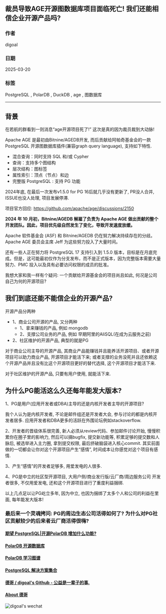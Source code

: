 ## 裁员导致AGE开源图数据库项目面临死亡! 我们还能相信企业开源产品吗?   
                                                                                                                                
### 作者                                                                                                    
digoal                                                                                                    
                                                                                                           
### 日期                                                                                                         
2025-03-20                                                                                                   
                                                                                                        
### 标签                                                                                                      
PostgreSQL , PolarDB , DuckDB , age , 图数据库    
                                                                                                                               
----                                                                                                        
                                                                                                                      
## 背景      
在若航的群看到一则消息“age开源项目死了!” 这次是真的因为裁员裁到大动脉!    
  
Apache AGE 是最初由Bitnine/AGEDB开发, 而后贡献给阿帕奇基金会的一款PostgreSQL 开源图数据库插件(兼容graph query language), 支持如下特性.   
- 混合查询：同时支持 SQL 和/或 Cypher  
- 查询：支持多个图结构  
- 层次结构：图标签   
- 属性索引：顶点（节点）和边  
- 完整版 PostgreSQL : 支持 PG 功能  
  
2024年底, 在最后一次发布v1.5.0 for PG 16后就几乎没有更新了, PR没人合并, ISSUE也没人处理, 项目发展停滞.    
  
项目官方回应: https://github.com/apache/age/discussions/2150     
  
<b> 2024 年 10 月初，Bitnine/AGEDB 解雇了负责为 Apache AGE 做出贡献的整个开发团队。因此，项目优先级自然发生了变化，导致开发速度放缓。</b>    
  
Apache 软件基金会 (ASF) 和 Bitnine/AGEDB 仍在努力解决持续存在的分歧。Apache AGE 委员会主席 Jeff 为这些努力投入了大量时间。  
  
还有一些人正在努力将 PostgreSQL 17 支持引入到 1.5.0 版本，目标是在月底完成。但是，这可能最初仅作为分支发布，而不是正式版本，因为完整版本需要大量努力、PMC 投入以及具有必要访问权限的成员的批准。  
  
我想大家和我一样有个疑问: 一个贡献给开源基金会的项目尚且如此, 何况是公司自己为何的开源项目?   
  
## 我们到底还能不能信企业的开源产品?  
开源产品分两种  
- 1、商业公司开源的产品, 又分两种  
    - 1、拿来赚钱的产品, 例如 mongodb   
    - 2、支撑公司业务的产品, 例如 早期阿里的AliSQL(在成为云服务之前)   
- 2、社区维护的开源产品, 典型的就是PG  
  
对于商业公司主导的开源产品, 其商业产品能赚钱并且能养活开源项目、或者开源项目可以助力商业产品, 开源项目才能活下来; 或者支撑的业务没死并且还依赖这个开源产品并且没有比这个开源项目更好的替代选择, 这个开源项目才能活下来.    
  
对于社区维护的开源产品, 只要有用户使用, 就能活下来.    
  
## 为什么PG能活这么久还每年能发大版本?  
1、PG是用户(应用开发者或DBA)主导的还是内核开发者主导的开源项目?  
  
我个人认为是内核开发者, 不论是邮件组还是开发者大会, 参与讨论的都是内核开发者居多. 应用开发者和DBA更多的活跃在外围论坛例如stackoverflow.   
  
2、开发者的晋级体系很完善, 新人必须从review代码、参加邮件讨论开始, 慢慢积累你在圈子里的影响力, 然后可以搞bugfix, 提交新功能等, 积累足够的提交数和人脉后, 被选举进入主力圈, 拿到提交权限, 最后挤破脑袋进入核心commit. 其实前面做的一切都会让你对这个开源项目产生“感情”, 时间成本让你感觉对这个项目有感情.    
  
3、产生“感情”的开发者足够多, 用爱发电的人很多.    
  
4、PG是中立的社区型开源项目, 大用户侧/商业发行版/云厂商/周边服务公司 开发者很多, 不仅用爱发电, 还和这个开源项目进行了重度利益捆绑.    
  
以上几点足以让PG屹立多年, 因为中立, 也因为捆绑了太多个人和公司的利益在里面, 每年能发大版本!    
  
### 最后来一个灵魂拷问: PG的周边生态公司活得如何了? 为什么对PG社区贡献较少的后来者云厂商活得很嗨?   
  
  
#### [期望 PostgreSQL|开源PolarDB 增加什么功能?](https://github.com/digoal/blog/issues/76 "269ac3d1c492e938c0191101c7238216")
  
  
#### [PolarDB 开源数据库](https://openpolardb.com/home "57258f76c37864c6e6d23383d05714ea")
  
  
#### [PolarDB 学习图谱](https://www.aliyun.com/database/openpolardb/activity "8642f60e04ed0c814bf9cb9677976bd4")
  
  
#### [PostgreSQL 解决方案集合](../201706/20170601_02.md "40cff096e9ed7122c512b35d8561d9c8")
  
  
#### [德哥 / digoal's Github - 公益是一辈子的事.](https://github.com/digoal/blog/blob/master/README.md "22709685feb7cab07d30f30387f0a9ae")
  
  
#### [About 德哥](https://github.com/digoal/blog/blob/master/me/readme.md "a37735981e7704886ffd590565582dd0")
  
  
![digoal's wechat](../pic/digoal_weixin.jpg "f7ad92eeba24523fd47a6e1a0e691b59")
  
